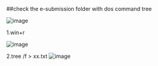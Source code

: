 ##check the e-submission folder with dos command tree 

![image](https://user-images.githubusercontent.com/114982176/197376091-fd90887e-7cae-460b-bf3a-cd0c4adaf23a.png)

1.win+r

![image](https://user-images.githubusercontent.com/114982176/197376117-dfa606d0-eb61-4f12-bce2-7b64edea205b.png)

2.tree /f > xx.txt
![image](https://user-images.githubusercontent.com/114982176/197376132-eac12c0b-c6b3-4365-b94f-2c189eb5117c.png)

